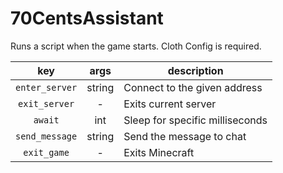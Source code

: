 # 70CentsAssistant
Runs a script when the game starts.
Cloth Config is required.

|      key       |  args  | description                     |
|:--------------:|:------:|---------------------------------|
| `enter_server` | string | Connect to the given address    |
| `exit_server`  |   -    | Exits current server            |
|    `await`     |  int   | Sleep for specific milliseconds |
| `send_message` | string | Send the message to chat        |
|  `exit_game`   |   -    | Exits Minecraft                 |
